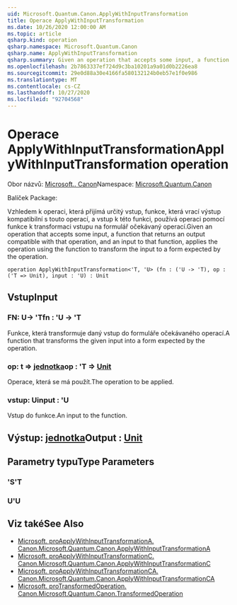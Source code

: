 ```yaml
---
uid: Microsoft.Quantum.Canon.ApplyWithInputTransformation
title: Operace ApplyWithInputTransformation
ms.date: 10/26/2020 12:00:00 AM
ms.topic: article
qsharp.kind: operation
qsharp.namespace: Microsoft.Quantum.Canon
qsharp.name: ApplyWithInputTransformation
qsharp.summary: Given an operation that accepts some input, a function that returns an output compatible with that operation, and an input to that function, applies the operation using the function to transform the input to a form expected by the operation.
ms.openlocfilehash: 2b7863337ef724d9c3ba10201a9a01d0b2226ea8
ms.sourcegitcommit: 29e0d88a30e4166fa580132124b0eb57e1f0e986
ms.translationtype: MT
ms.contentlocale: cs-CZ
ms.lasthandoff: 10/27/2020
ms.locfileid: "92704568"
---
```

# <a name="applywithinputtransformation-operation"></a><span data-ttu-id="f4fdc-102">Operace ApplyWithInputTransformation</span><span class="sxs-lookup"><span data-stu-id="f4fdc-102">ApplyWithInputTransformation operation</span></span>

<span data-ttu-id="f4fdc-103">Obor názvů: [Microsoft.. Canon](xref:Microsoft.Quantum.Canon)</span><span class="sxs-lookup"><span data-stu-id="f4fdc-103">Namespace: [Microsoft.Quantum.Canon](xref:Microsoft.Quantum.Canon)</span></span>

<span data-ttu-id="f4fdc-104">Balíček [](https://nuget.org/packages/)</span><span class="sxs-lookup"><span data-stu-id="f4fdc-104">Package: [](https://nuget.org/packages/)</span></span>


<span data-ttu-id="f4fdc-105">Vzhledem k operaci, která přijímá určitý vstup, funkce, která vrací výstup kompatibilní s touto operací, a vstup k této funkci, používá operaci pomocí funkce k transformaci vstupu na formulář očekávaný operací.</span><span class="sxs-lookup"><span data-stu-id="f4fdc-105">Given an operation that accepts some input, a function that returns an output compatible with that operation, and an input to that function, applies the operation using the function to transform the input to a form expected by the operation.</span></span>

```qsharp
operation ApplyWithInputTransformation<'T, 'U> (fn : ('U -> 'T), op : ('T => Unit), input : 'U) : Unit
```


## <a name="input"></a><span data-ttu-id="f4fdc-106">Vstup</span><span class="sxs-lookup"><span data-stu-id="f4fdc-106">Input</span></span>

### <a name="fn--u---t"></a><span data-ttu-id="f4fdc-107">FN: U-> 'T</span><span class="sxs-lookup"><span data-stu-id="f4fdc-107">fn : 'U -> 'T</span></span>

<span data-ttu-id="f4fdc-108">Funkce, která transformuje daný vstup do formuláře očekávaného operací.</span><span class="sxs-lookup"><span data-stu-id="f4fdc-108">A function that transforms the given input into a form expected by the operation.</span></span>


### <a name="op--t--unit"></a><span data-ttu-id="f4fdc-109">op: t => [jednotka](xref:microsoft.quantum.lang-ref.unit)</span><span class="sxs-lookup"><span data-stu-id="f4fdc-109">op : 'T => [Unit](xref:microsoft.quantum.lang-ref.unit)</span></span> 

<span data-ttu-id="f4fdc-110">Operace, která se má použít.</span><span class="sxs-lookup"><span data-stu-id="f4fdc-110">The operation to be applied.</span></span>


### <a name="input--u"></a><span data-ttu-id="f4fdc-111">vstup: U</span><span class="sxs-lookup"><span data-stu-id="f4fdc-111">input : 'U</span></span>

<span data-ttu-id="f4fdc-112">Vstup do funkce.</span><span class="sxs-lookup"><span data-stu-id="f4fdc-112">An input to the function.</span></span>



## <a name="output--unit"></a><span data-ttu-id="f4fdc-113">Výstup: [jednotka](xref:microsoft.quantum.lang-ref.unit)</span><span class="sxs-lookup"><span data-stu-id="f4fdc-113">Output : [Unit](xref:microsoft.quantum.lang-ref.unit)</span></span>



## <a name="type-parameters"></a><span data-ttu-id="f4fdc-114">Parametry typu</span><span class="sxs-lookup"><span data-stu-id="f4fdc-114">Type Parameters</span></span>

### <a name="t"></a><span data-ttu-id="f4fdc-115">'S</span><span class="sxs-lookup"><span data-stu-id="f4fdc-115">'T</span></span>


### <a name="u"></a><span data-ttu-id="f4fdc-116">U</span><span class="sxs-lookup"><span data-stu-id="f4fdc-116">'U</span></span>



## <a name="see-also"></a><span data-ttu-id="f4fdc-117">Viz také</span><span class="sxs-lookup"><span data-stu-id="f4fdc-117">See Also</span></span>

- [<span data-ttu-id="f4fdc-118">Microsoft. proApplyWithInputTransformationA. Canon.</span><span class="sxs-lookup"><span data-stu-id="f4fdc-118">Microsoft.Quantum.Canon.ApplyWithInputTransformationA</span></span>](xref:Microsoft.Quantum.Canon.ApplyWithInputTransformationA)
- [<span data-ttu-id="f4fdc-119">Microsoft. proApplyWithInputTransformationC. Canon.</span><span class="sxs-lookup"><span data-stu-id="f4fdc-119">Microsoft.Quantum.Canon.ApplyWithInputTransformationC</span></span>](xref:Microsoft.Quantum.Canon.ApplyWithInputTransformationC)
- [<span data-ttu-id="f4fdc-120">Microsoft. proApplyWithInputTransformationCA. Canon.</span><span class="sxs-lookup"><span data-stu-id="f4fdc-120">Microsoft.Quantum.Canon.ApplyWithInputTransformationCA</span></span>](xref:Microsoft.Quantum.Canon.ApplyWithInputTransformationCA)
- [<span data-ttu-id="f4fdc-121">Microsoft. proTransformedOperation. Canon.</span><span class="sxs-lookup"><span data-stu-id="f4fdc-121">Microsoft.Quantum.Canon.TransformedOperation</span></span>](xref:Microsoft.Quantum.Canon.TransformedOperation)